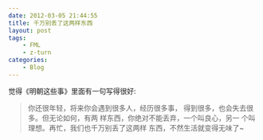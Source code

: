```yaml
---
date: 2012-03-05 21:44:55
title: 千万别丢了这两样东西
layout: post
tags:
    - FML
    - z-turn
categories:
    - Blog
---
```

觉得《明朝这些事》里面有一句写得很好:
>你还很年轻，将来你会遇到很多人，经历很多事，
得到很多，也会失去很多。但无论如何，有两
样东西，你绝对不能丢弃，一个叫良心，另一
个叫理想。再忙，我们也千万别丢了这两样
东西，不然生活就变得无味了~